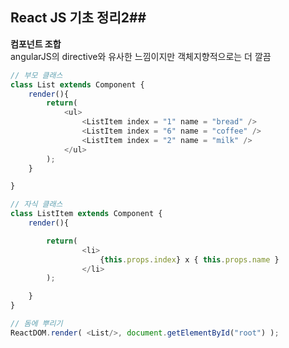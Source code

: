 ## React JS 기초 정리2##  

**컴포넌트 조합**  
angularJS의 directive와 유사한 느낌이지만 객체지향적으로는 더 깔끔
```javascript
// 부모 클래스
class List extends Component {
    render(){
        return(
            <ul>
                <ListItem index = "1" name = "bread" />
                <ListItem index = "6" name = "coffee" />
                <ListItem index = "2" name = "milk" />
            </ul>
        );
    }

}

// 자식 클래스
class ListItem extends Component {
    render(){

        return(
                <li>
                    {this.props.index} x { this.props.name }
                </li>
        );

    }
}

// 돔에 뿌리기
ReactDOM.render( <List/>, document.getElementById("root") );
```
